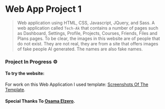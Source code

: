 # Web App Project 1

> Web application using HTML, CSS, Javascript, JQuery, and Sass. A web application called `Tech-Ak` that contains a number of pages such as Dashboard, Settings, Profile, Projects, Courses, Friends, Files and Plans pages. To be clear, the images in this website are of people that do not exist. They are not real, they are from a site that offers images of fake people AI generated. The names are also fake names.

### Project In Progress ⚙️ 

#### To try the website:

For work on this Web Application I used template: [Screenshots Of The Template](https://github.com/Omar95-A/Web-App-Project-1/tree/main/Screenshots%20Of%20The%20Template).

#### Special Thanks To [Osama Elzero](https://elzero.org/category/courses/html-and-css-practice/).
